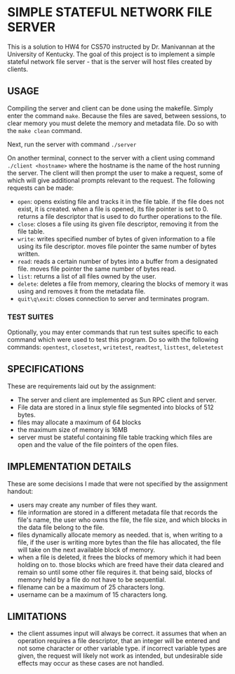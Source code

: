 # SIMPLE STATEFUL NETWORK FILE SERVER
This is a solution to HW4 for CS570 instructed by Dr. Manivannan at the University of Kentucky.
The goal of this project is to implement a simple stateful network file server - that is the server will host files created by clients.
## USAGE
Compiling the server and client can be done using the makefile. Simply enter the command `make`.
Because the files are saved, between sessions, to clear memory you must delete the memory and metadata file. Do so with the `make clean` command.

Next, run the server with command `./server`

On another terminal, connect to the server with a client using command `./client <hostname>` where the hostname is the name of the host running the server.
The client will then prompt the user to make a request, some of which will give additional prompts relevant to the request.
The following requests can be made:
- `open`: opens existing file and tracks it in the file table. if the file does not exist, it is created. when a file is opened, its file pointer is set to 0. returns a file descriptor that is used to do further operations to the file.
- `close`: closes a file using its given file descriptor, removing it from the file table.
- `write`: writes specified number of bytes of given information to a file using its file descriptor. moves file pointer the same number of bytes written.
- `read`: reads a certain number of bytes into a buffer from a designated file. moves file pointer the same number of bytes read.
- `list`: returns a list of all files owned by the user.
- `delete`: deletes a file from memory, clearing the blocks of memory it was using and removes it from the metadata file.
- `quit\q\exit`: closes connection to server and terminates program.

### TEST SUITES
Optionally, you may enter commands that run test suites specific to each command which were used to test this program.
Do so with the following commands:
`opentest`, `closetest`, `writetest`, `readtest`, `listtest`, `deletetest`

## SPECIFICATIONS
These are requirements laid out by the assignment:
- The server and client are implemented as Sun RPC client and server.
- File data are stored in a linux style file segmented into blocks of 512 bytes.
- files may allocate a maximum of 64 blocks
- the maximum size of memory is 16MB
- server must be stateful containing file table tracking which files are open and the value of the file pointers of the open files.
## IMPLEMENTATION DETAILS
These are some decisions I made that were not specified by the assignment handout:
- users may create any number of files they want.
- file information are stored in a different metadata file that records the file's name, the user who owns the file, the file size, and which blocks in the data file belong to the file.
- files dynamically allocate memory as needed. that is, when writing to a file, if the user is writing more bytes than the file has allocated, the file will take on the next available block of memory.
- when a file is deleted, it frees the blocks of memory which it had been holding on to. those blocks which are freed have their data cleared and remain so until some other file requires it. that being said, blocks of memory held by a file do not have to be sequential.
- filename can be a maximum of 25 characters long.
- username can be a maximum of 15 characters long.

## LIMITATIONS
- the client assumes input will always be correct. it assumes that when an operation requires a file descriptor, that an integer will be entered and not some character or other variable type. if incorrect variable types are given, the request will likely not work as intended, but undesirable side effects may occur as these cases are not handled.
